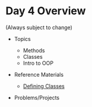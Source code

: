 # Day 4 Overview

(Always subject to change)


- Topics
  - Methods
  - Classes
  - Intro to OOP
  
- Reference Materials
  - [Defining Classes](https://docs.google.com/a/wecancodeit.org/presentation/d/13U5ynGZEs_FTLHhU9K4KorEth9OReo5L5sRlRDWXitU/edit?usp=sharing)
- Problems/Projects
